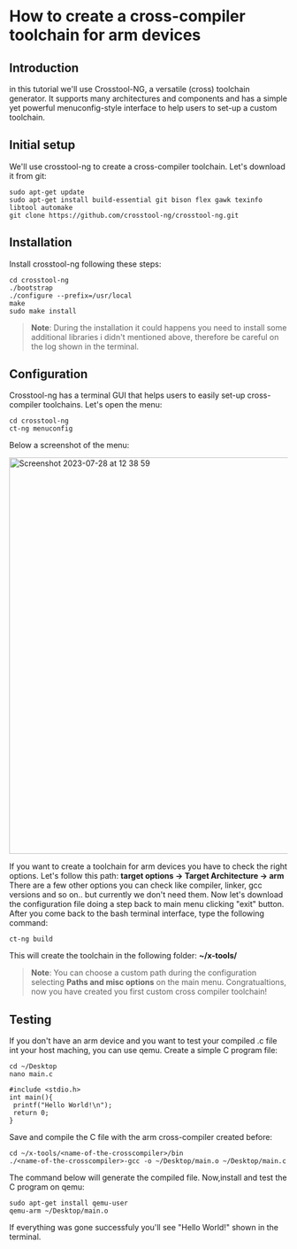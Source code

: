 # How to create a cross-compiler toolchain for arm devices
## Introduction
in this tutorial we'll use Crosstool-NG, a versatile (cross) toolchain generator. It supports many architectures and components and has a simple yet powerful menuconfig-style interface to help users to set-up a custom toolchain.

## Initial setup 
We'll use crosstool-ng to create a cross-compiler toolchain. Let's download it from git:
```
sudo apt-get update
sudo apt-get install build-essential git bison flex gawk texinfo libtool automake
git clone https://github.com/crosstool-ng/crosstool-ng.git
```
## Installation
Install crosstool-ng following these steps:
 ```
 cd crosstool-ng
 ./bootstrap
./configure --prefix=/usr/local
make
sudo make install
 ```
 >**Note**: During the installation it could happens you need to install some additional libraries i didn't mentioned above, therefore be careful on the log shown in the terminal.
 
## Configuration
Crosstool-ng has a terminal GUI that helps users to easily set-up cross-compiler toolchains. Let's open the menu:
```
cd crosstool-ng
ct-ng menuconfig
```
Below a screenshot of the menu:

<img width="716" alt="Screenshot 2023-07-28 at 12 38 59" src="https://github.com/Flaviocondemi/crosscompiler-toolchain-guide/assets/45661520/b99ce80b-f8af-433d-81a9-eb31b066545f">

If you want to create a toolchain for arm devices you have to check the right options.
Let's follow this path: **target options -> Target Architecture -> arm**
There are a few other options you can check like compiler, linker, gcc versions and so on.. but currently we don't need them. Now let's download the configuration file doing a step back to main menu clicking "exit" button. After you come back to the bash terminal interface, type the following command:
```
ct-ng build
```
This will create the toolchain in the following folder: **~/x-tools/**
> **Note**: You can choose a custom path during the configuration selecting **Paths and misc options** on the main menu.
Congratualtions, now you have created you first custom cross compiler toolchain!

## Testing
If you don't have an arm device and you want to test your compiled .c file int your host maching, you can use qemu.
Create a simple C program file:
```
cd ~/Desktop
nano main.c
```

```
#include <stdio.h>
int main(){
 printf("Hello World!\n");
 return 0;
}
```
Save and compile the C file with the arm cross-compiler created before:
```
cd ~/x-tools/<name-of-the-crosscompiler>/bin
./<name-of-the-crosscompiler>-gcc -o ~/Desktop/main.o ~/Desktop/main.c
```
The command below will generate the compiled file. Now,install and test the C program on qemu:

```
sudo apt-get install qemu-user
qemu-arm ~/Desktop/main.o
```
If everything was gone successfuly you'll see "Hello World!" shown in the terminal.



